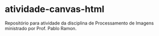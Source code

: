 # atividade-canvas-html
Repositório para atividade da disciplina de Processamento de Imagens ministrado por Prof. Pablo Ramon.
